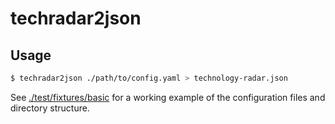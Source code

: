 # techradar2json

## Usage

```sh
$ techradar2json ./path/to/config.yaml > technology-radar.json
```

See [./test/fixtures/basic]() for a working example of the configuration files
and directory structure.
